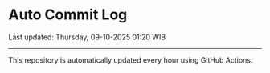 # Auto Commit Log

Last updated: Thursday, 09-10-2025 01:20 WIB

---

This repository is automatically updated every hour using GitHub Actions.
